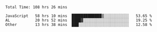 
<!--START_SECTION:waka-->

```text
Total Time: 108 hrs 26 mins

JavaScript   58 hrs 10 mins  █████████████▒░░░░░░░░░░░   53.65 %
AL           20 hrs 52 mins  ████▓░░░░░░░░░░░░░░░░░░░░   19.25 %
Other        13 hrs 38 mins  ███░░░░░░░░░░░░░░░░░░░░░░   12.58 %
```

<!--END_SECTION:waka-->











